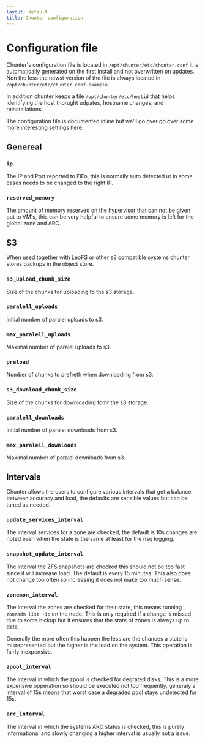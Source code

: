 ```yaml
---
layout: default
title: Chunter configuration
---
```

# Configuration file
Chunter's configuration file is located in `/opt/chunter/etc/chunter.conf` it is automatically generated on the first install and not overwritten on updates. Non the less the newst version of the file is always located in `/opt/chunter/etc/chunter.conf.example`.

In addition chunter keeps a file `/opt/chunter/etc/hostid` that helps identifying the host thorught udpates, hostname changes, and reinstallations.

The configuration file is documented inline but we'll go over go over some more interesting settings here.


## Genereal

### `ip`
The IP and Port reported to FiFo, this is normally auto detected ut in some cases needs to be changed to the right IP.

### `reserved_memory`
The amount of memory reserved on the hypervisor that can not be given out to VM's, this can be very helpful to ensure some memory is left for the global zone and ARC.

## S3
When used together with [LeoFS](https://leofs.org) or other s3 compatible systems chunter stores backups in the object store.

### `s3_upload_chunk_size`
Size of the chunks for uploading to the s3 storage.

### `paralell_uploads`
Initial number of paralel uploads to s3.

### `max_paralell_uploads`
Maximal number of paralel uploads to s3.

### `preload`
Number of chunks to prefreth when downloading from s3.

### `s3_download_chunk_size`
Size of the chunks for downloading fomr the s3 storage.

### `paralell_downloads`
Initial number of paralel downloads from s3.

### `max_paralell_downloads`
Maximal number of paralel downloads from s3.


## Intervals
Chunter allows the users to configure various intervals that get a balance between accuracy and load, the defaults are sensible values but can be tuned as needed.

### `update_services_interval`
The interval services for a zone are checked, the default is 10s changes are noted even when the state is the same at least for the nsq logging.

### `snapshot_update_interval`
The interval the ZFS snapshots are checked this should not be too fast since it will increase load. The default is every 15 minutes. This also does not change too often so increasing it does not make too much sense.

### `zonemon_interval`
The interval the zones are checked for their state, this means running `zoneadm list -ip` on the node. This is only required if a change is missed due to some hickup but it ensures that the state of zones is always up to date.

Generally the more often this happen the less are the chances a state is misrepresented but the higher is the load on the system. This operation is fairly inexpensive.

### `zpool_interval`
The interval in which the zpool is checked for degrated disks. This is a more expensive opperation so should be executed not too frequently, generaly a interval of 15s means that worst case a degraded pool stays undetected for 15s.

### `arc_interval`
The interval in which the systems ARC status is checked, this is purely informational and slowly changing a higher interval is usually not a issue.
